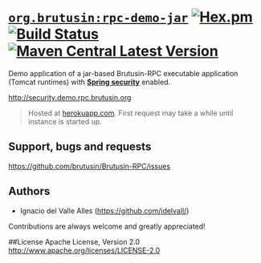 # [`org.brutusin:rpc-demo-jar`](http://demo.rpc.brutusin.org) [![Hex.pm](https://img.shields.io/hexpm/l/plug.svg)](http://www.apache.org/licenses/LICENSE-2.0) [![Build Status](https://api.travis-ci.org/brutusin/Brutusin-RPC.svg?branch=master)](https://travis-ci.org/brutusin/Brutusin-RPC) [![Maven Central Latest Version](https://maven-badges.herokuapp.com/maven-central/org.brutusin/rpc-demo-jar/badge.svg)](https://maven-badges.herokuapp.com/maven-central/org.brutusin/rpc-demo-jar/)

Demo application of a jar-based Brutusin-RPC executable application (Tomcat runtimes) with [**Spring security**](http://projects.spring.io/spring-security/) enabled. 

http://security.demo.rpc.brutusin.org

>Hosted at [herokuapp.com](herokuapp.com). First request may take a while until instance is started up.

## Support, bugs and requests
https://github.com/brutusin/Brutusin-RPC/issues

## Authors

- Ignacio del Valle Alles (<https://github.com/idelvall/>)

Contributions are always welcome and greatly appreciated!

##License
Apache License, Version 2.0
http://www.apache.org/licenses/LICENSE-2.0

